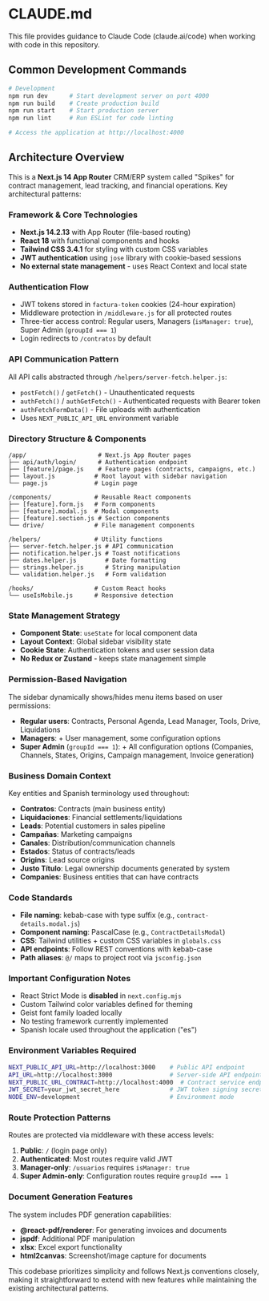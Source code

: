 # CLAUDE.md

This file provides guidance to Claude Code (claude.ai/code) when working with code in this repository.

## Common Development Commands

```bash
# Development
npm run dev      # Start development server on port 4000
npm run build    # Create production build
npm run start    # Start production server
npm run lint     # Run ESLint for code linting

# Access the application at http://localhost:4000
```

## Architecture Overview

This is a **Next.js 14 App Router** CRM/ERP system called "Spikes" for contract management, lead tracking, and financial operations. Key architectural patterns:

### Framework & Core Technologies
- **Next.js 14.2.13** with App Router (file-based routing)
- **React 18** with functional components and hooks
- **Tailwind CSS 3.4.1** for styling with custom CSS variables
- **JWT authentication** using `jose` library with cookie-based sessions
- **No external state management** - uses React Context and local state

### Authentication Flow
- JWT tokens stored in `factura-token` cookies (24-hour expiration)
- Middleware protection in `/middleware.js` for all protected routes
- Three-tier access control: Regular users, Managers (`isManager: true`), Super Admin (`groupId === 1`)
- Login redirects to `/contratos` by default

### API Communication Pattern
All API calls abstracted through `/helpers/server-fetch.helper.js`:
- `postFetch()` / `getFetch()` - Unauthenticated requests
- `authFetch()` / `authGetFetch()` - Authenticated requests with Bearer token
- `authFetchFormData()` - File uploads with authentication
- Uses `NEXT_PUBLIC_API_URL` environment variable

### Directory Structure & Components
```
/app/                    # Next.js App Router pages
├── api/auth/login/      # Authentication endpoint
├── [feature]/page.js    # Feature pages (contracts, campaigns, etc.)
├── layout.js           # Root layout with sidebar navigation
└── page.js             # Login page

/components/            # Reusable React components
├── [feature].form.js   # Form components
├── [feature].modal.js  # Modal components
├── [feature].section.js # Section components
└── drive/              # File management components

/helpers/               # Utility functions
├── server-fetch.helper.js # API communication
├── notification.helper.js # Toast notifications
├── dates.helper.js        # Date formatting
├── strings.helper.js      # String manipulation
└── validation.helper.js   # Form validation

/hooks/                 # Custom React hooks
└── useIsMobile.js      # Responsive detection
```

### State Management Strategy
- **Component State**: `useState` for local component data
- **Layout Context**: Global sidebar visibility state
- **Cookie State**: Authentication tokens and user session data
- **No Redux or Zustand** - keeps state management simple

### Permission-Based Navigation
The sidebar dynamically shows/hides menu items based on user permissions:
- **Regular users**: Contracts, Personal Agenda, Lead Manager, Tools, Drive, Liquidations
- **Managers**: + User management, some configuration options
- **Super Admin** (`groupId === 1`): + All configuration options (Companies, Channels, States, Origins, Campaign management, Invoice generation)

### Business Domain Context
Key entities and Spanish terminology used throughout:
- **Contratos**: Contracts (main business entity)
- **Liquidaciones**: Financial settlements/liquidations
- **Leads**: Potential customers in sales pipeline
- **Campañas**: Marketing campaigns
- **Canales**: Distribution/communication channels
- **Estados**: Status of contracts/leads
- **Origins**: Lead source origins
- **Justo Título**: Legal ownership documents generated by system
- **Companies**: Business entities that can have contracts

### Code Standards
- **File naming**: kebab-case with type suffix (e.g., `contract-details.modal.js`)
- **Component naming**: PascalCase (e.g., `ContractDetailsModal`)
- **CSS**: Tailwind utilities + custom CSS variables in `globals.css`
- **API endpoints**: Follow REST conventions with kebab-case
- **Path aliases**: `@/` maps to project root via `jsconfig.json`

### Important Configuration Notes
- React Strict Mode is **disabled** in `next.config.mjs`
- Custom Tailwind color variables defined for theming
- Geist font family loaded locally
- No testing framework currently implemented
- Spanish locale used throughout the application ("es")

### Environment Variables Required
```bash
NEXT_PUBLIC_API_URL=http://localhost:3000    # Public API endpoint
API_URL=http://localhost:3000                # Server-side API endpoint  
NEXT_PUBLIC_URL_CONTRACT=http://localhost:4000  # Contract service endpoint
JWT_SECRET=your_jwt_secret_here              # JWT token signing secret
NODE_ENV=development                         # Environment mode
```

### Route Protection Patterns
Routes are protected via middleware with these access levels:
1. **Public**: `/` (login page only)
2. **Authenticated**: Most routes require valid JWT
3. **Manager-only**: `/usuarios` requires `isManager: true`
4. **Super Admin-only**: Configuration routes require `groupId === 1`

### Document Generation Features
The system includes PDF generation capabilities:
- **@react-pdf/renderer**: For generating invoices and documents
- **jspdf**: Additional PDF manipulation
- **xlsx**: Excel export functionality
- **html2canvas**: Screenshot/image capture for documents

This codebase prioritizes simplicity and follows Next.js conventions closely, making it straightforward to extend with new features while maintaining the existing architectural patterns.